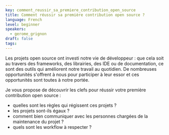```yaml
---
key: comment_reussir_sa_premiere_contribution_open_source
title: Comment réussir sa première contribution open source ?
language: French
level: beginner
speakers:
  - gerome_grignon
draft: false
tags:
---
```

Les projets open source ont investi notre vie de développeur : que cela soit au travers des frameworks, des librairies, des IDE ou de documentation, ce sont des outils qui améliorent notre travail au quotidien. 
De nombreuses opportunités s'offrent à nous pour participer à leur essor et ces opportunités sont toutes à notre portée.

Je vous propose de découvrir les clefs pour réussir votre première contribution open source :
- quelles sont les  règles qui régissent ces projets ?
- les projets sont-ils égaux ? 
- comment bien communiquer avec les personnes chargées de la maintenance du projet ?
- quels sont les workflow à respecter ?
